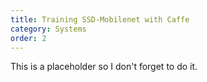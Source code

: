 ```yaml
---
title: Training SSD-Mobilenet with Caffe
category: Systems
order: 2
---
```


This is a placeholder so I don't forget to do it.